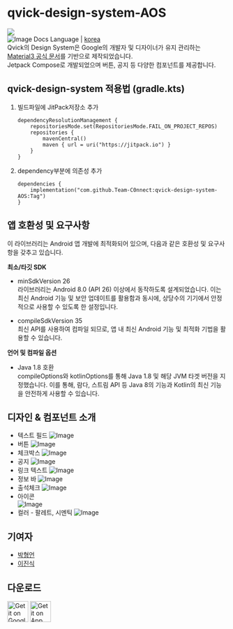 # qvick-design-system-AOS
[![](https://jitpack.io/v/Team-C0nnect/qvick-design-system-AOS.svg)](https://jitpack.io/#Team-C0nnect/qvick-design-system-AOS)  
![Image](https://github.com/user-attachments/assets/551b3e46-7091-40b4-8c1d-6617949e7106)
Docs Language | [korea](https://github.com/Team-C0nnect/qvick-design-system-AOS)  
Qvick의 Design System은 Google의 개발자 및 디자이너가 유지 관리하는 [Material3 공식 문서](https://material.io/)를 기반으로 제작되었습니다.  
Jetpack Compose로 개발되었으며 버튼, 공지 등 다양한 컴포넌트를 제공합니다.  

## qvick-design-system 적용법 (gradle.kts)
1. 빌드파일에 JitPack저장소 추가   
   ```
   dependencyResolutionManagement {
       repositoriesMode.set(RepositoriesMode.FAIL_ON_PROJECT_REPOS)
       repositories {
           mavenCentral()
           maven { url = uri("https://jitpack.io") }
       }
   }
   ```
2. dependency부분에 의존성 추가   
    ```
    dependencies {
        implementation("com.github.Team-C0nnect:qvick-design-system-AOS:Tag")
    }
   ```
   
## 앱 호환성 및 요구사항 
이 라이브러리는 Android 앱 개발에 최적화되어 있으며, 다음과 같은 호환성 및 요구사항을 갖추고 있습니다.  

**최소/타깃 SDK**
- minSdkVersion 26  
라이브러리는 Android 8.0 (API 26) 이상에서 동작하도록 설계되었습니다. 
이는 최신 Android 기능 및 보안 업데이트를 활용함과 동시에, 상당수의 기기에서 안정적으로 사용할 수 있도록 한 설정입니다.

- compileSdkVersion 35  
최신 API를 사용하여 컴파일 되므로, 앱 내 최신 Android 기능 및 최적화 기법을 활용할 수 있습니다.

**언어 및 컴파일 옵션**
- Java 1.8 호환  
   compileOptions와 kotlinOptions를 통해 Java 1.8 및 해당 JVM 타겟 버전을 지정했습니다. 
   이를 통해, 람다, 스트림 API 등 Java 8의 기능과 Kotlin의 최신 기능을 안전하게 사용할 수 있습니다.

## 디자인 & 컴포넌트 소개
- 텍스트 필드
  ![Image](https://github.com/user-attachments/assets/96352bf2-9ccf-4dd0-a579-4425fe0bd8b0)
- 버튼
  ![Image](https://github.com/user-attachments/assets/d9b47ecb-f857-416c-99fd-1cbd5e948a6b)
- 체크박스
  ![Image](https://github.com/user-attachments/assets/619a8276-cfc7-4775-bbf8-7a12dd786ec4)
- 공지
  ![Image](https://github.com/user-attachments/assets/4e08ede4-f6db-41d3-a227-d9861acff8d2)
- 링크 텍스트
  ![Image](https://github.com/user-attachments/assets/92852823-15f8-4a6c-89cb-23094afda1ae)
- 정보 바
  ![Image](https://github.com/user-attachments/assets/04874639-b594-4f88-8bae-76be745ae618)
- 출석체크
  ![Image](https://github.com/user-attachments/assets/fa578a50-3acc-4210-8b69-bbc1fce17626)
- 아이콘  
  ![Image](https://github.com/user-attachments/assets/14607a6b-1b4e-4696-88fb-22a47a4bce9d)
- 컬러 - 팔레트, 시멘틱
  ![Image](https://github.com/user-attachments/assets/8f032c0d-0645-43cc-9424-dee2d0bc50ee)

## 기여자
- [박형언](https://github.com/hyeong-eon)
- [이진식](https://github.com/hom237)
## 다운로드
<a href="https://play.google.com/store/apps/details?id=com.hs.dgsw.v3.qvick&hl=ko"><img alt="Get it on Google Play" src="docs/screenshot/img_google_play.webp" height="48px"/></a>
<a href="https://apps.apple.com/kr/app/큐빅-기숙사-관리-플랫폼/id6478103080"><img alt="Get it on App Store (iOS)" src="docs/screenshot/img_app_store_ios.webp" height="48px"/></a>